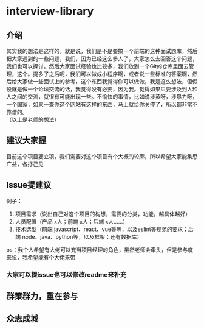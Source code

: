 # interview-library

## 介绍
其实我的想法是这样的，就是说，我们是不是要搞一个前端的这种面试题库，然后把大家遇到的一些问题，我们，因为已经这么多人了，大家怎么去回答这个问题，我们也可以探讨。然后大家面试经验也比较多，我们放到一个Git的仓库里面去管理，这个。提多了之后呢，我们可以做成小程序啊，或者说一些标准的答案啊，然后给大家做一些面试上的参考，这个东西我觉得你可以做做，我是这么想法，但假设就是做一个论坛交流的话，我觉得没有必要，因为我。觉得如果只要涉及到人和人之间的交流，就很有可能出现一些。不愉快的事情，比如说涉黄呀，涉暴力呀，一个国家，如果一查你这个网站有这样的东西，马上就给你关停了，所以都非常不靠谱的。  
（以上是老师的想法）

## 建议大家提

目前这个项目要立项，我们需要对这个项目有个大概的轮廓，所以希望大家能集思广益，各抒己见  


## Issue提建议
例子：  

1. 项目需求（说出自己对这个项目的构想，需要的分类，功能，越具体越好）
2. 人员配置（产品 x人；前端 x人；后端 x人……）
3. 技术选型（前端 javascript、react、vue等等，以及eslint等规范的要求；后端 node、java、python等，以及框架；还有数据库）

ps：我个人希望有大佬可以充当项目经理的角色，虽然老师会牵头，但是参与度来说，我希望能有个大佬来带

### 大家可以提issue也可以修改readme来补充

## 群策群力，重在参与
## 众志成城